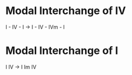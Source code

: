 # Modal Interchange of IV

I - IV - I -> I - IV - IVm - I

# Modal Interchange of I

I IV -> I Im IV 
